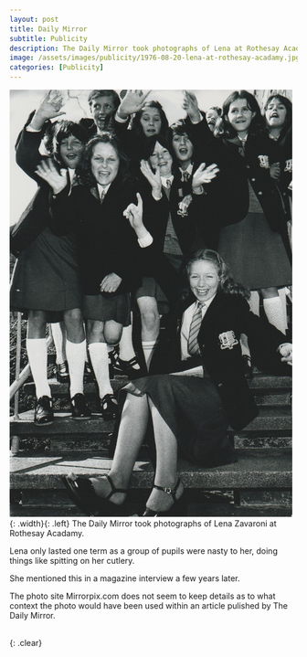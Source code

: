 ```yaml
---
layout: post
title: Daily Mirror
subtitle: Publicity
description: The Daily Mirror took photographs of Lena at Rothesay Acadamy, she only lasted one term as a group of pupils were nasty to her, doing things like spitting on her cutlery.
image: /assets/images/publicity/1976-08-20-lena-at-rothesay-acadamy.jpg 
categories: [Publicity]
---
```


![](/assets/images/publicity/1976-08-20-lena-at-rothesay-acadamy.jpg){: .width}{: .left}
The Daily Mirror took photographs of Lena Zavaroni at Rothesay Acadamy.

Lena only lasted one term as a group of pupils were nasty to her, doing things like spitting on her cutlery.

She mentioned this in a magazine interview a few years later.

The photo site Mirrorpix.com does not seem to keep details as to what context the photo would have been used within an article pulished by The Daily Mirror.

<br>{: .clear}

<style>
.width {width:400px; height:auto;}
</style>

